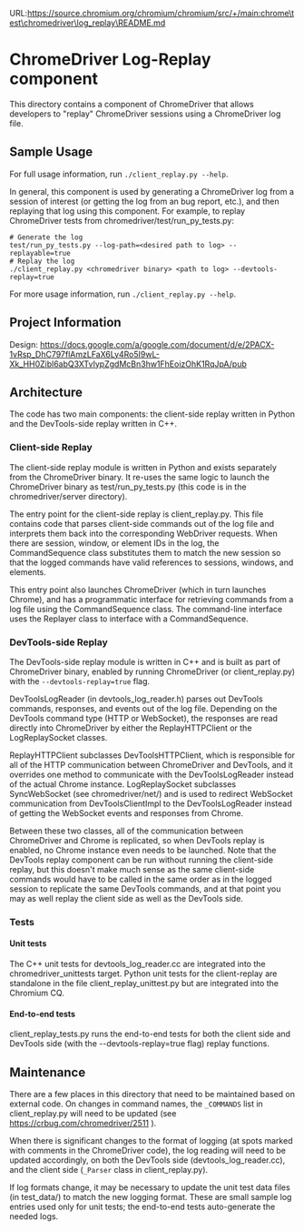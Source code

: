URL:https://source.chromium.org/chromium/chromium/src/+/main:chrome\test\chromedriver\log_replay\README.md
# ChromeDriver Log-Replay component
This directory contains a component of ChromeDriver that allows developers to
"replay" ChromeDriver sessions using a ChromeDriver log file.

## Sample Usage
For full usage information, run `./client_replay.py --help`.

In general, this component is used by generating a ChromeDriver log from a
session of interest (or getting the log from an bug report, etc.), and then
replaying that log using this component. For example, to replay ChromeDriver
tests from chromedriver/test/run_py_tests.py:
```
# Generate the log
test/run_py_tests.py --log-path=<desired path to log> --replayable=true
# Replay the log
./client_replay.py <chromedriver binary> <path to log> --devtools-replay=true
```
For more usage information, run `./client_replay.py --help`.

## Project Information
Design: https://docs.google.com/a/google.com/document/d/e/2PACX-1vRsp_DhC797flAmzLFaX6Ly4Ro5I9wL-Xk_HH0Zibl6abQ3XTvIypZgdMcBn3hw1FhEoizOhK1RqJpA/pub

## Architecture
The code has two main components: the client-side replay written in Python and
the DevTools-side replay written in C++.

### Client-side Replay
The client-side replay module is written in Python and exists separately from
the ChromeDriver binary. It re-uses the same logic to launch the ChromeDriver
binary as test/run_py_tests.py (this code is in the chromedriver/server
directory).

The entry point for the client-side replay is client_replay.py. This
file contains code that parses client-side commands out of the log file and
interprets them back into the corresponding WebDriver requests. When there are
session, window, or element IDs in the log, the CommandSequence class
substitutes them to match the new session so that the logged commands have
valid references to sessions, windows, and elements.

This entry point also launches ChromeDriver (which in turn launches Chrome),
and has a programmatic interface for retrieving commands from a log file using
the CommandSequence class. The command-line interface uses the Replayer class
to interface with a CommandSequence.

### DevTools-side Replay
The DevTools-side replay module is written in C++ and is built as part of
ChromeDriver binary, enabled by running ChromeDriver (or client_replay.py) with
the `--devtools-replay=true` flag.

DevToolsLogReader (in devtools_log_reader.h) parses out DevTools commands,
responses, and events out of the log file. Depending on the DevTools command
type (HTTP or WebSocket), the responses are read directly into ChromeDriver by
either the ReplayHTTPClient or the LogReplaySocket classes.

ReplayHTTPClient subclasses DevToolsHTTPClient, which is responsible for all of
the HTTP communication between ChromeDriver and DevTools, and it overrides one
method to communicate with the DevToolsLogReader instead of the actual Chrome
instance. LogReplaySocket subclasses SyncWebSocket (see chromedriver/net/) and
is used to redirect WebSocket communication from DevToolsClientImpl to the
DevToolsLogReader instead of getting the WebSocket events and responses from
Chrome.

Between these two classes, all of the communication between ChromeDriver and
Chrome is replicated, so when DevTools replay is enabled, no Chrome instance
even needs to be launched. Note that the DevTools replay component can be run
without running the client-side replay, but this doesn't make much sense as the
same client-side commands would have to be called in the same order as in the
logged session to replicate the same DevTools commands, and at that point you
may as well replay the client side as well as the DevTools side.

### Tests
#### Unit tests
The C++ unit tests for devtools_log_reader.cc are integrated into the
chromedriver_unittests target. Python unit tests for the client-replay are
standalone in the file client_replay_unittest.py but are integrated into the
Chromium CQ.

#### End-to-end tests
client_replay_tests.py runs the end-to-end tests for both the client side and
DevTools side (with the --devtools-replay=true flag) replay functions.

## Maintenance
There are a few places in this directory that need to be maintained based on
external code. On changes in command names, the `_COMMANDS` list in
client_replay.py will need to be updated (see
https://crbug.com/chromedriver/2511 ).

When there is significant changes to the format of logging (at spots marked with
comments in the ChromeDriver code), the log reading will need to be updated
accordingly, on both the DevTools side (devtools_log_reader.cc), and the client
side (`_Parser` class in client_replay.py).

If log formats change, it may be necessary to update the unit test data files
(in test_data/) to match the new logging format. These are small sample log
entries used only for unit tests; the end-to-end tests auto-generate the needed
logs.